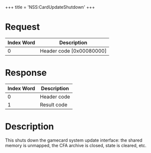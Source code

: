 +++
title = 'NSS:CardUpdateShutdown'
+++

# Request

| Index Word | Description                |
|------------|----------------------------|
| 0          | Header code \[0x00080000\] |

# Response

| Index Word | Description |
|------------|-------------|
| 0          | Header code |
| 1          | Result code |

# Description

This shuts down the gamecard system update interface: the shared memory
is unmapped, the CFA archive is closed, state is cleared, etc.